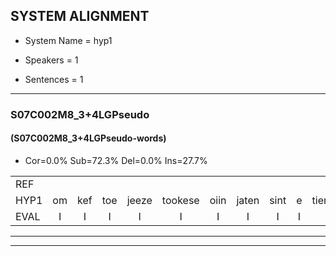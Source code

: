 
## SYSTEM ALIGNMENT

- System Name = hyp1

- Speakers = 1

- Sentences = 1

---

### S07C002M8_3+4LGPseudo

#### (S07C002M8_3+4LGPseudo-words)

- Cor=0.0%	Sub=72.3%	Del=0.0%	Ins=27.7%

|  |  |  |  |  |  |  |  |  |  |  |  |  |  |  |  |  |  |  |  |  |  |  |  |  |  |  |  |  |  |  |  |  |  |  |  |  |  |  |  |  |  |  |  |  |  |  |  |  |  |  |  |  |  |  |  |  |  |  |  |  |  |  |  |  |  |  |  |  |  |  |  |  |  |  |  |  |  |  |  |  |  |  |  |  |  |  |  |  |  |  |  |  |  |  |  |  |  |  |  |  |  |
|:--- |:---:|:---:|:---:|:---:|:---:|:---:|:---:|:---:|:---:|:---:|:---:|:---:|:---:|:---:|:---:|:---:|:---:|:---:|:---:|:---:|:---:|:---:|:---:|:---:|:---:|:---:|:---:|:---:|:---:|:---:|:---:|:---:|:---:|:---:|:---:|:---:|:---:|:---:|:---:|:---:|:---:|:---:|:---:|:---:|:---:|:---:|:---:|:---:|:---:|:---:|:---:|:---:|:---:|:---:|:---:|:---:|:---:|:---:|:---:|:---:|:---:|:---:|:---:|:---:|:---:|:---:|:---:|:---:|:---:|:---:|:---:|:---:|:---:|:---:|:---:|:---:|:---:|:---:|:---:|:---:|:---:|:---:|:---:|:---:|:---:|:---:|:---:|:---:|:---:|:---:|:---:|:---:|:---:|:---:|:---:|:---:|:---:|:---:|:---:|:---:|:---:|
| REF |  |  |  |  |  |  |  |  |  |  |  |  |  |  |  |  |  |  |  |  |  |  |  |  |  |  |  |  | ometuif | oonwijlen | jattesiet | nurudien | * | * | * | * | * | * | juitonie | gevijdel | sidowaan | * | * | wachteniek | * | * | * | * | * | * | mantaroen | * | * | * | * | * | * | * | * | * | * | * | * | * | *x | verwarig | * | * | * | * | * | * | fandelig | smoralij | * | * | kanaroe | * | * | * | * | ondermind | * | zennebral | ijraspangen | blottenduuf | * | * | tobbermoeit | * | * | havedil | * | * | gerauwejaak | * | * | * | *s | *s | *s |
| HYP1 | om | kef | toe | jeeze | tookese | oiin | jaten | sint | e | tienstoen | je | daar | dou | lan | de | uh | jut | en | niet | gva | sn | e | pet | wachten | we | pier | gik | nanape | l | mandgi | schilen | da | a | se | en | kropen | kulen | e | ka | ape | matisa | kaboustipen | ka | e | tive | veanieg | oen | o | m | onie | eka | on | van | deoli | ja | ae | ee | noli | zeek | e | zijeer | war | a | egen | kan | a | go | ton | ioteeen | en | mes | rook | dantorlogste | kante | nogin | onderminde | goetaké | schini | kael | en | sparngen | lot | en | du | get | gitof | ate | toufornoit | boorsu | boentelschoenden | havo | di | vxuh | verbrakkertje | gakertje? | gega | jak | erjaak | hp | ap | il |
| EVAL | I | I | I | I | I | I | I | I | I | I | I | I | I | I | I | I | I | I | I | I | I | I | I | I | I | I | I | I | S | S | S | S | S | S | S | S | S | S | S | S | S | S | S | S | S | S | S | S | S | S | S | S | S | S | S | S | S | S | S | S | S | S | S | S | S | S | S | S | S | S | S | S | S | S | S | S | S | S | S | S | S | S | S | S | S | S | S | S | S | S | S | S | S | S | S | S | S | S | S | S | S |
---

---
